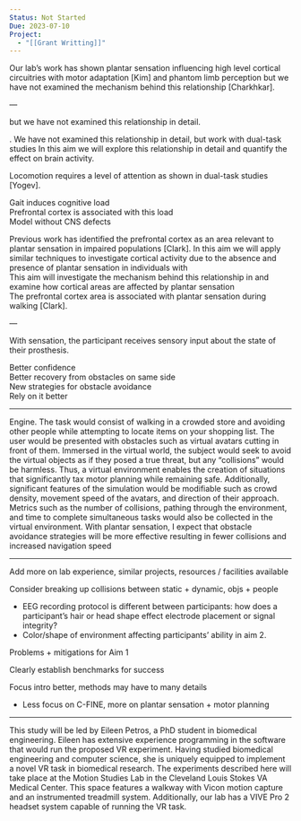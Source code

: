 ```yaml
---
Status: Not Started
Due: 2023-07-10
Project:
  - "[[Grant Writting]]"
---
```

Our lab’s work has shown plantar sensation influencing high level cortical circuitries with motor adaptation [Kim] and phantom limb perception but we have not examined the mechanism behind this relationship [Charkhkar].

—

but we have not examined this relationship in detail.

. We have not examined this relationship in detail, but work with dual-task studies In this aim we will explore this relationship in detail and quantify the effect on brain activity.

Locomotion requires a level of attention as shown in dual-task studies [Yogev].

Gait induces cognitive load  
Prefrontal cortex is associated with this load  
Model without CNS defects

Previous work has identified the prefrontal cortex as an area relevant to plantar sensation in impaired populations [Clark]. In this aim we will apply similar techniques to investigate cortical activity due to the absence and presence of plantar sensation in individuals with  
This aim will investigate the mechanism behind this relationship in and examine how cortical areas are affected by plantar sensation  
The prefrontal cortex area is associated with plantar sensation during walking [Clark].

  

  

—

With sensation, the participant receives sensory input about the state of their prosthesis.

Better confidence  
Better recovery from obstacles on same side  
New strategies for obstacle avoidance  
Rely on it better

  

  

---

Engine. The task would consist of walking in a crowded store and avoiding other people while attempting to locate items on your shopping list. The user would be presented with obstacles such as virtual avatars cutting in front of them. Immersed in the virtual world, the subject would seek to avoid the virtual objects as if they posed a true threat, but any “collisions” would be harmless. Thus, a virtual environment enables the creation of situations that significantly tax motor planning while remaining safe. Additionally, significant features of the simulation would be modifiable such as crowd density, movement speed of the avatars, and direction of their approach. Metrics such as the number of collisions, pathing through the environment, and time to complete simultaneous tasks would also be collected in the virtual environment. With plantar sensation, I expect that obstacle avoidance strategies will be more effective resulting in fewer collisions and increased navigation speed

  

  

---

Add more on lab experience, similar projects, resources / facilities available

Consider breaking up collisions between static + dynamic, objs + people

- EEG recording protocol is different between participants: how does a participant’s hair or head shape effect electrode placement or signal integrity?
- Color/shape of environment affecting participants’ ability in aim 2.

Problems + mitigations for Aim 1

Clearly establish benchmarks for success

Focus intro better, methods may have to many details

- Less focus on C-FINE, more on plantar sensation + motor planning

  

---

This study will be led by Eileen Petros, a PhD student in biomedical engineering. Eileen has extensive experience programming in the software that would run the proposed VR experiment. Having studied biomedical engineering and computer science, she is uniquely equipped to implement a novel VR task in biomedical research. The experiments described here will take place at the Motion Studies Lab in the Cleveland Louis Stokes VA Medical Center. This space features a walkway with Vicon motion capture and an instrumented treadmill system. Additionally, our lab has a VIVE Pro 2 headset system capable of running the VR task.